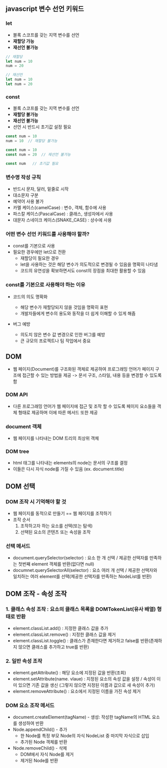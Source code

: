 ## javascript 변수 선언 키워드
### let
- 블록 스코프를 갖는 지역 변수를 선언
- **재할당 가능**
- **재선언 불가능**

```javascript
// 재할당
let num = 10
num = 20

// 재선언
let num = 10
let num = 20
```

### const
- 블록 스코프를 갖는 지역 변수를 선언
- **재할당 불가능**
- **재선언 불가능**
- 선언 시 반드시 초기값 설정 필요

```javascript
const num = 10
num = 10  // 재할당 불가능

const num = 10
const num = 20  // 재선언 불가능

const num   // 초기값 필요
```

### 변수명 작성 규칙
- 반드시 문자, 달러, 밑줄로 시작
- 대소문자 구분
- 예약어 사용 불가
- 카멜 케이스(camelCase) : 변수, 객체, 함수에 사용
- 파스칼 케이스(PascalCase) : 클래스, 생성자에서 사용
- 대문자 스네이크 케이스(SNAKE_CASE) : 상수에 사용

### 어떤 변수 선언 키워드를 사용해야 할까?
- const를 기본으로 사용
- 필요한 경우에만 let으로 전환
  - 재할당이 필요한 경우
  - let을 사용하는 것은 해당 변수가 의도적으로 변경될 수 있음을 명확히 나타냄
  - 코드의 유연성을 확보하면서도 const의 장점을 최대한 활용할 수 있음

### const를 기본으로 사용해야 하는 이유
- 코드의 의도 명확화
  - 해당 변수가 재할당되지 않을 것임을 명확히 표현
  - 개발자들에게 변수의 용도와 동작을 더 쉽게 이해할 수 있게 해줌

- 버그 예방
  - 의도치 않은 변수 값 변경으로 인한 버그를 예방
  - 큰 규모의 프로젝트나 팀 작업에서 중요

## DOM
- 웹 페이지(Document)를 구조화된 객체로 제공하여 프로그래밍 언어가 페이지 구조에 접근할 수 있는 방법을 제공 -> 문서 구조, 스타일, 내용 등을 변경할 수 있도록 함

### DOM API
- 다른 프로그래밍 언어가 웹 페이지에 접근 및 조작 할 수 있도록 페이지 요소들을 객체 형태로 제공하며 이에 따른 메서드 또한 제공

### document 객체
- 웹 페이지를 나타내는 DOM 트리의 최상위 객체

### DOM tree
- html 태그를 나타내는 elements의 node는 문서의 구조를 결정
- 이들은 다시 자식 node를 가질 수 있음 (ex. document.title)

## DOM 선택
### DOM 조작 시 기억해야 할 것
- 웹 페이지를 동적으로 만들기 == 웹 페이지를 조작하기
- 조작 순서
  1. 조작하고자 하는 요소를 선택(또는 탐색)
  2. 선택된 요소의 콘텐츠 또는 속성을 조작

### 선택 메서드
- document.querySelector(selector) : 요소 한 개 선택 / 제공한 선택자를 만족하는 첫번째 element 객체를 반환(없다면 null)
- documnet.querySelectorAll(selector) : 요소 여러 개 선택 / 제공한 선택자와 일치하는 여러 element를 선택(제공한 선택자를 만족하는 NodeList를 반환)

## DOM 조작 - 속성 조작
### 1. 클래스 속성 조작 : 요소의 클래스 목록을 DOMTokenList(유사 배열) 형태로 반환
- element.classList.add() : 지정한 클래스 값을 추가
- element.classList.remove() : 지정한 클래스 값을 제거
- element.classList.toggle() : 클래스가 존재한다면 제거하고 false를 반환(존재하지 않으면 클래스를 추가하고 true를 반환)

### 2. 일반 속성 조작
- element.getAttribute() : 해당 요소에 지정된 값을 반환(조회)
- element.setAttribute(name. vlaue) : 지정된 요소의 속성 값을 설정 / 속성이 이미 있으면 기존 값을 생신 (그렇지 않으면 지정된 이름과 값으로 새 속성이 추가)
- element.removeAttribute() : 요소에서 지정된 이름을 가진 속성 제거

### DOM 요소 조작 메서드
- document.createElement(tagName) - 생성: 작성한 tagName의 HTML 요소를 생성하여 반환
- Node.appendChild() - 추가
  - 한 Node를 특정 부모 Node의 자식 NodeList 중 마지막 자식으로 삽입
  - 추가된 Node 객체를 반환
- Node.removeChild() - 삭제
  - DOM에서 자식 Node를 제거
  - 제거된 Node를 반환